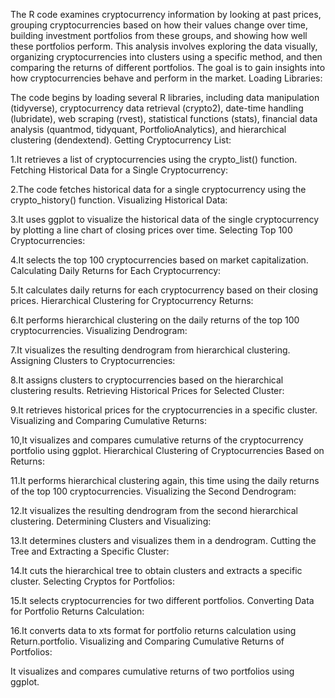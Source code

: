 
The R code examines cryptocurrency information by looking at past prices, grouping cryptocurrencies based on how their values change over time, building investment portfolios from these groups, and showing how well these portfolios perform. This analysis involves exploring the data visually, organizing cryptocurrencies into clusters using a specific method, and then comparing the returns of different portfolios. The goal is to gain insights into how cryptocurrencies behave and perform in the market.
Loading Libraries:

The code begins by loading several R libraries, including data manipulation (tidyverse), cryptocurrency data retrieval (crypto2), date-time handling (lubridate), web scraping (rvest), statistical functions (stats), financial data analysis (quantmod, tidyquant, PortfolioAnalytics), and hierarchical clustering (dendextend).
Getting Cryptocurrency List:

1.It retrieves a list of cryptocurrencies using the crypto_list() function.
Fetching Historical Data for a Single Cryptocurrency:

2.The code fetches historical data for a single cryptocurrency using the crypto_history() function.
Visualizing Historical Data:

3.It uses ggplot to visualize the historical data of the single cryptocurrency by plotting a line chart of closing prices over time.
Selecting Top 100 Cryptocurrencies:

4.It selects the top 100 cryptocurrencies based on market capitalization.
Calculating Daily Returns for Each Cryptocurrency:

5.It calculates daily returns for each cryptocurrency based on their closing prices.
Hierarchical Clustering for Cryptocurrency Returns:

6.It performs hierarchical clustering on the daily returns of the top 100 cryptocurrencies.
Visualizing Dendrogram:

7.It visualizes the resulting dendrogram from hierarchical clustering.
Assigning Clusters to Cryptocurrencies:

8.It assigns clusters to cryptocurrencies based on the hierarchical clustering results.
Retrieving Historical Prices for Selected Cluster:

9.It retrieves historical prices for the cryptocurrencies in a specific cluster.
Visualizing and Comparing Cumulative Returns:

10,It visualizes and compares cumulative returns of the cryptocurrency portfolio using ggplot.
Hierarchical Clustering of Cryptocurrencies Based on Returns:

11.It performs hierarchical clustering again, this time using the daily returns of the top 100 cryptocurrencies.
Visualizing the Second Dendrogram:

12.It visualizes the resulting dendrogram from the second hierarchical clustering.
Determining Clusters and Visualizing:

13.It determines clusters and visualizes them in a dendrogram.
Cutting the Tree and Extracting a Specific Cluster:

14.It cuts the hierarchical tree to obtain clusters and extracts a specific cluster.
Selecting Cryptos for Portfolios:

15.It selects cryptocurrencies for two different portfolios.
Converting Data for Portfolio Returns Calculation:

16.It converts data to xts format for portfolio returns calculation using Return.portfolio.
Visualizing and Comparing Cumulative Returns of Portfolios:

It visualizes and compares cumulative returns of two portfolios using ggplot.




